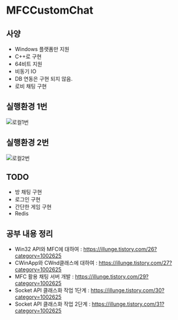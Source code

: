 # MFCCustomChat
## 사양
- Windows 플랫폼만 지원
- C++로 구현
- 64비트 지원
- 비동기 IO
- DB 연동은 구현 되지 않음.
- 로비 채팅 구현

## 실행환경 1번
![로컬1번](https://user-images.githubusercontent.com/5865406/156190320-37d0175a-ebc1-4c6d-80d9-8c05a6396eea.PNG)
## 실행환경 2번
![로컬2번](https://user-images.githubusercontent.com/5865406/156190333-0964f22f-666e-4323-a2d0-e0cc15c4d0d5.PNG)
## TODO
- 방 채팅 구현
- 로그인 구현
- 간단한 게임 구현
- Redis 
## 공부 내용 정리
- Win32 API와 MFC에 대하여 : https://illunge.tistory.com/26?category=1002625
- CWinApp와 CWnd클래스에 대하여 : https://illunge.tistory.com/27?category=1002625
- MFC 활용 채팅 서버 개발 : https://illunge.tistory.com/29?category=1002625
- Socket API 클래스화 작업 1단계 : https://illunge.tistory.com/30?category=1002625
- Socket API 클래스화 작업 2단계 : https://illunge.tistory.com/31?category=1002625
